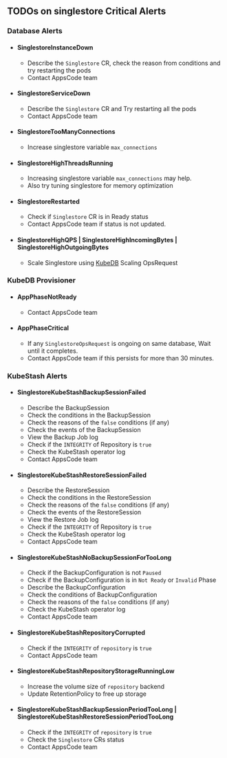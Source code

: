 ## TODOs on singlestore Critical Alerts

### Database Alerts

- #### SinglestoreInstanceDown
  - Describe the `Singlestore` CR, check the reason from conditions and try restarting the pods
  - Contact AppsCode team
- #### SinglestoreServiceDown
  - Describe the `Singlestore` CR and Try restarting all the pods
  - Contact AppsCode team
- #### SinglestoreTooManyConnections
  - Increase singlestore variable `max_connections`
- #### SinglestoreHighThreadsRunning
  - Increasing singlestore variable `max_connections` may help. 
  - Also try tuning singlestore for memory optimization
- #### SinglestoreRestarted
  - Check if `Singlestore` CR is in Ready status
  - Contact AppsCode team if status is not updated.
- #### SinglestoreHighQPS | SinglestoreHighIncomingBytes | SinglestoreHighOutgoingBytes
  - Scale Singlestore using [KubeDB](https://kubedb.com/docs/latest/guides/singlestore/) Scaling OpsRequest


### KubeDB Provisioner

- #### AppPhaseNotReady
  - Contact AppsCode team
- #### AppPhaseCritical
  - If any `SinglestoreOpsRequest` is ongoing on same database, Wait until it completes.
  - Contact AppsCode team if this persists for more than 30 minutes.


### KubeStash Alerts

- #### SinglestoreKubeStashBackupSessionFailed
    - Describe the BackupSession
    - Check the conditions in the BackupSession
    - Check the reasons of the `false` conditions (if any)
    - Check the events of the BackupSession
    - View the Backup Job log
    - Check if the `INTEGRITY` of Repository is `true`
    - Check the KubeStash operator log
    - Contact AppsCode team
- #### SinglestoreKubeStashRestoreSessionFailed
    - Describe the RestoreSession
    - Check the conditions in the RestoreSession
    - Check the reasons of the `false` conditions (if any)
    - Check the events of the RestoreSession
    - View the Restore Job log
    - Check if the `INTEGRITY` of Repository is `true`
    - Check the KubeStash operator log
    - Contact AppsCode team
- #### SinglestoreKubeStashNoBackupSessionForTooLong
    - Check if the BackupConfiguration is not `Paused`
    - Check if the BackupConfiguration is in `Not Ready` or `Invalid` Phase
    - Describe the BackupConfiguration
    - Check the conditions of BackupConfiguration
    - Check the reasons of the `false` conditions (if any)
    - Check the KubeStash operator log
    - Contact AppsCode team
- #### SinglestoreKubeStashRepositoryCorrupted
    - Check if the `INTEGRITY` of `repository` is `true`
    - Contact AppsCode team
- #### SinglestoreKubeStashRepositoryStorageRunningLow
    - Increase the volume size of `repository` backend
    - Update RetentionPolicy to free up storage
- #### SinglestoreKubeStashBackupSessionPeriodTooLong | SinglestoreKubeStashRestoreSessionPeriodTooLong
    - Check if the `INTEGRITY` of `repository` is `true`
    - Check the `Singlestore` CRs status
    - Contact AppsCode team



